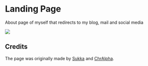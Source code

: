 # Landing Page
About page of myself that redirects to my blog, mail and social media

![](https://i.loli.net/2020/11/12/BIPAteN9SzyDJvi.png)

## Credits
The page was originally made by [Sukka](https://skk.moe) and [ChrAlpha](https://ichr.me).
